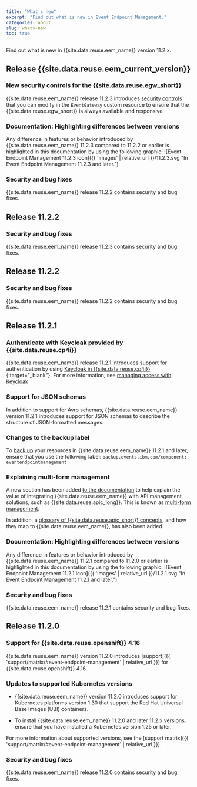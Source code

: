 ```yaml
---
title: "What's new"
excerpt: "Find out what is new in Event Endpoint Management."
categories: about
slug: whats-new
toc: true
---
```


Find out what is new in {{site.data.reuse.eem_name}} version 11.2.x.

## Release {{site.data.reuse.eem_current_version}}

### New security controls for the {{site.data.reuse.egw_short}}

{{site.data.reuse.eem_name}} release 11.2.3 introduces [security controls](../../installing/configuring#configuring-gateway-security) that you can modify in the `EventGateway` custom resource to ensure that the {{site.data.reuse.egw_short}} is always available and responsive.

### Documentation: Highlighting differences between versions

Any difference in features or behavior introduced by {{site.data.reuse.eem_name}} 11.2.3 compared to 11.2.2 or earlier is highlighted in this documentation by using the following graphic: ![Event Endpoint Management 11.2.3 icon]({{ 'images' | relative_url }}/11.2.3.svg "In Event Endpoint Management 11.2.3 and later.")

### Security and bug fixes

{{site.data.reuse.eem_name}} release 11.2.2 contains security and bug fixes.

## Release 11.2.2

### Security and bug fixes

{{site.data.reuse.eem_name}} release 11.2.3 contains security and bug fixes.

## Release 11.2.2

### Security and bug fixes

{{site.data.reuse.eem_name}} release 11.2.2 contains security and bug fixes.

## Release 11.2.1

### Authenticate with Keycloak provided by {{site.data.reuse.cp4i}}

{{site.data.reuse.eem_name}} release 11.2.1 introduces support for authentication by using [Keycloak in {{site.data.reuse.cp4i}}](https://www.ibm.com/docs/en/cloud-paks/cp-integration/16.1.0?topic=administering-identity-access-management){:target="_blank"}. For more information, see [managing access with Keycloak](../../security/managing-access/#setting-up-integration-keycloak-authentication)

### Support for JSON schemas

In addition to support for Avro schemas, {{site.data.reuse.eem_name}} version 11.2.1 introduces support for JSON schemas to describe the structure of JSON-formatted messages.

### Changes to the backup label

To [back up](../../installing/backup-restore#backing-up) your resources in {{site.data.reuse.eem_name}} 11.2.1 and later, ensure that you use the following label: `backup.events.ibm.com/component: eventendpointmanagement`

### Explaining multi-form management

A new section has been added [to the documentation](../../api-and-event-management/overview) to help explain the value of integrating {{site.data.reuse.eem_name}} with API management solutions, such as {{site.data.reuse.apic_long}}. This is known as [multi-form management](../../integrating-with-apic/apic-eem-concepts/#multi-form-api-management).

In addition, a [glossary of {{site.data.reuse.apic_short}} concepts](../../integrating-with-apic/apic-eem-concepts), and how they map to {{site.data.reuse.eem_name}}, has also been added.


### Documentation: Highlighting differences between versions

Any difference in features or behavior introduced by {{site.data.reuse.eem_name}} 11.2.1 compared to 11.2.0 or earlier is highlighted in this documentation by using the following graphic: ![Event Endpoint Management 11.2.1 icon]({{ 'images' | relative_url }}/11.2.1.svg "In Event Endpoint Management 11.2.1 and later.")

### Security and bug fixes

{{site.data.reuse.eem_name}} release 11.2.1 contains security and bug fixes.

## Release 11.2.0

### Support for {{site.data.reuse.openshift}} 4.16

{{site.data.reuse.eem_name}} version 11.2.0 introduces [support]({{ 'support/matrix/#event-endpoint-management' | relative_url }}) for {{site.data.reuse.openshift}} 4.16.

### Updates to supported Kubernetes versions

- {{site.data.reuse.eem_name}} version 11.2.0 introduces support for Kubernetes platforms version 1.30 that support the Red Hat Universal Base Images (UBI) containers.

- To install {{site.data.reuse.eem_name}} 11.2.0 and later 11.2.x versions, ensure that you have installed a Kubernetes version 1.25 or later. 

For more information about supported versions, see the [support matrix]({{ 'support/matrix/#event-endpoint-management' | relative_url }}).

### Security and bug fixes

{{site.data.reuse.eem_name}} release 11.2.0 contains security and bug fixes.


